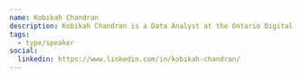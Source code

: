 ```yaml
---
name: Kobikah Chandran
description: Kobikah Chandran is a Data Analyst at the Ontario Digital Service, where she works on the province's data products.
tags:
  - type/speaker
social:
  linkedin: https://www.linkedin.com/in/kobikah-chandran/
---
```

